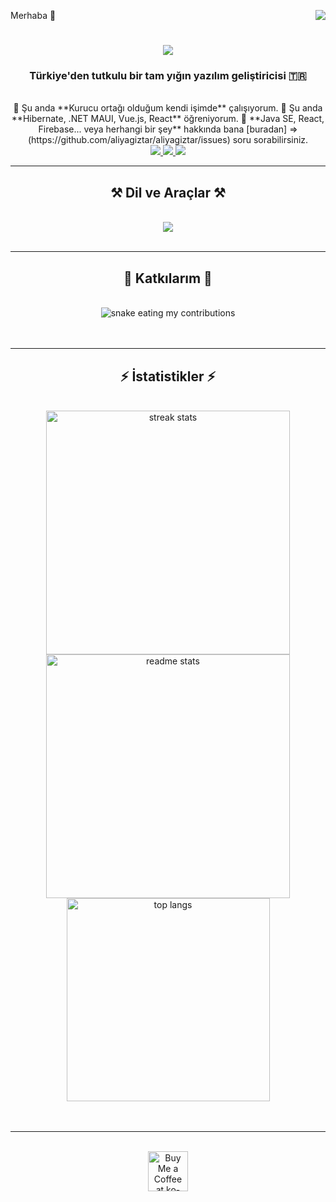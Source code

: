 Merhaba 👋
<img align="right" src="https://visitor-badge.laobi.icu/badge?page_id=aliyagiztar.aliyagiztar" />
<h1 align="center">
    <img src="https://readme-typing-svg.herokuapp.com/?font=Righteous&size=35&center=true&vCenter=true&width=500&height=70&duration=4000&lines=Merhaba!+👋;+Ben+Ali+Yağız+Tar!;" />
</h1>
<h3 align="center">Türkiye'den tutkulu bir tam yığın yazılım geliştiricisi 🇹🇷</h3>
<br/>
<div align="center">
 🔭 Şu anda **Kurucu ortağı olduğum kendi işimde** çalışıyorum.
 🌱 Şu anda **Hibernate, .NET MAUI, Vue.js, React** öğreniyorum.
 💬 **Java SE, React, Firebase... veya herhangi bir şey** hakkında bana [buradan] => (https://github.com/aliyagiztar/aliyagiztar/issues) soru sorabilirsiniz.
</div>
<div align="center">
  <a href="mailto:aliyagiz.tar@gmail.com">
    <img src="https://img.shields.io/badge/Gmail-333333?style=for-the-badge&logo=gmail&logoColor=red" />
  </a>
  <a href="https://www.linkedin.com/in/aliyagiztar/" target="_blank">
    <img src="https://img.shields.io/badge/LinkedIn-0077B5?style=for-the-badge&logo=linkedin&logoColor=white" target="_blank" />
  </a>
  <a href="https://www.aliyagiztar.com/" target="_blank">
     <img src="https://img.shields.io/badge/Portfolio-FF5722?style=for-the-badge&logo=todoist&logoColor=white" target="_blank" />
  </a>
</div>
<hr/>
<h2 align="center">⚒️ Dil ve Araçlar ⚒️</h2>
<br/>
<div align="center">
    <img src="https://skillicons.dev/icons?i=java,javascript,csharp,nodejs,python,dotnet,react,html,css,mongodb,git,ml" />
</div>
<br/>
<hr/>
<div align="center">
  <h2>🐍 Katkılarım 🐍</h2>
  <br>
  <img alt="snake eating my contributions" src="https://github.com/aliyagiztar/aliyagiztar/blob/main/github-contribution-grid-snake.svg" />
<br/><br/><br/>

</div>
<hr/>
<h2 align="center">⚡ İstatistikler ⚡</h2>
<br/>
<div align=center>
  <img width=390 src="https://github-readme-streak-stats.herokuapp.com/?user=aliyagiztar&count_private=true&theme=react&border_radius=10" alt="streak stats"/>
  <img width=390 src="https://github-readme-stats.vercel.app/api?username=aliyagiztar&count_private=true&show_icons=true&theme=react&border_radius=10" alt="readme stats" />
  <br/>
  <img width=325 align="center" src="https://github-readme-stats.vercel.app/api/top-langs/?username=aliyagiztar&hide=HTML&langs_count=8&layout=compact&theme=react&border_radius=10&size_weight=0.5&count_weight=0.5" alt="top langs" />
</div>
<br/><br/>

<hr/>
<br/>
<div align="center">
<a href='https://ko-fi.com/aliyagiztar' target='_blank'><img height='64' style='border:0px;height:64px;' src='https://storage.ko-fi.com/cdn/kofi1.png?v=3' border='0' alt='Buy Me a Coffee at ko-fi.com' /></a>
</div>
<br/>
